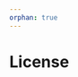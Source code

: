 ```yaml
---
orphan: true
---
```


# License

```{include} ../LICENSE

```
                                                                                                                                                                                                                                                                                                                                                                                         